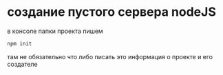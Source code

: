 # создание пустого сервера nodeJS
в консоле папки проекта пишем 
``` bash
npm init
```
там не обязательно что либо писать это информация о проекте и его создателе

